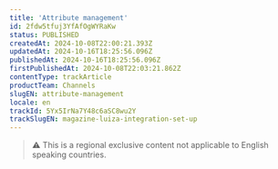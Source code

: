 ```yaml
---
title: 'Attribute management'
id: 2fdw5tfuj3YfAfOgWYRaKw
status: PUBLISHED
createdAt: 2024-10-08T22:00:21.393Z
updatedAt: 2024-10-16T18:25:56.096Z
publishedAt: 2024-10-16T18:25:56.096Z
firstPublishedAt: 2024-10-08T22:03:21.862Z
contentType: trackArticle
productTeam: Channels
slugEN: attribute-management
locale: en
trackId: 5Yx5IrNa7Y48c6aSC8wu2Y
trackSlugEN: magazine-luiza-integration-set-up
---
```


> ⚠️ This is a regional exclusive content not applicable to English speaking countries.
